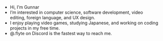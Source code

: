 - Hi, I’m Gunnar
- I’m interested in computer science, software development, video editing, foreign language, and UX design. 
- I enjoy playing video games, studying Japanese, and working on coding projects in my free time.
- @.flyte on Discord is the fastest way to reach me.

<!---
GVonB/GVonB is a ✨ special ✨ repository because its `README.md` (this file) appears on your GitHub profile.
You can click the Preview link to take a look at your changes.
--->
